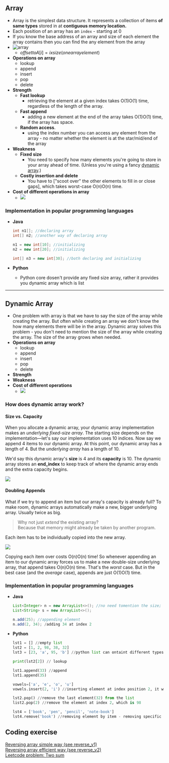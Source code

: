 ## Array
- Array is the simplest data structure. It represents a collection of items **of same types** stored in at **contiguous memory location.**   
- Each position of an array has an `index` - starting at 0
- If you know the base address of an array and size of each element the array contains then you can find the any element from the array
- ![array](../images/array-base-address-offset.png)
	- $offset to A[i]=ixsize(one array element)$
- **Operations on array**
	- lookup
	- append
	- insert
	- pop
	- delete
- **Strength**
	- **Fast lookup** 
		- retrieving the element at a given index takes O(1)O(1) time, regardless of the length of the array.
	- **Fast append**
		- adding a new element at the end of the array takes O(1)O(1) time, if the array has space.
	- **Random access**.
		- using the index number you can access any element from the array - no matter whether the element is at the star/mid/end of the array
- **Weakness**
	- **Fixed size** 
		- You need to specify how many elements you're going to store in your array ahead of time. (Unless you're using a fancy [dynamic array](#dynamic-array).)
	- **Costly insertion and delete**
		- You have to ["scoot over" the other elements to fill in or close gaps], which takes worst-case O(n)O(n) time.
- **Cost of different operations in array**
	- ![](../images/array-oparations-cost.png)

### Implementation in popular programming languages
- **Java**

	```Java
	int n1[]; //declaring array
	int[] n2; //another way of declaring array

	n1 = new int[10]; //initializing
	n2 = new int[20]; //initializing

	int[] n3 = new int[30]; //both declaring and initializing
	```
- **Python**
	 - Python core dosen't provide any fixed size array, rather it provides you dynamic array which is list
--- 

## Dynamic Array
- One problem with array is that we have to say the size of the array while creating the array. But often while creating an array we don't know the how many elements there will be in the array. Dynamic array solves this problem - you don't need to mention the size of the array while creating the array. The size of the array grows when needed. 
- **Operations on array**
	- lookup
	- append
	- insert
	- pop
	- delete
- **Strength**
- **Weakness**
- **Cost of different operations**
	- ![](../images/dynamic-array-costs.png.png)

### How does dynamic array work?
#### Size vs. Capacity
When you allocate a dynamic array, your dynamic array implementation makes an _underlying fixed-size array_. The starting size depends on the implementation—let's say our implementation uses 10 indices. Now say we append 4 items to our dynamic array. At this point, our dynamic array has a length of 4. But the _underlying array_ has a length of 10.

We'd say this dynamic array's **size** is 4 and its **capacity** is 10. The dynamic array stores an **end_index** to keep track of where the dynamic array ends and the extra capacity begins.

![](../images/da-size-capacity.png)

#### Doubling Appends

What if we try to append an item but our array's capacity is already full?
To make room, dynamic arrays automatically make a new, bigger underlying array. Usually twice as big.

>Why not just _extend_ the existing array?  
>Because that memory might already be taken by another program.

Each item has to be individually copied into the new array.

![](../images/doubling-dynamic-array.png)

Copying each item over costs O(n)O(n) time! So whenever appending an item to our dynamic array forces us to make a new double-size underlying array, that append takes O(n)O(n) time.
That's the _worst_ case. But in the best case (and the _average_ case), appends are just O(1)O(1) time.
### Implementation in popular programming languages
- **Java**
	```Java
	List<Integer> n = new ArrayList<>(); //no need tomention the size;
	List<String> s = new ArrayList<>();

	n.add(25); //appending element
	n.add(2, 34); /adding 34 at index 2

	```
- **Python**
	```Python
	lst1 = [] //empty list
	lst2 = [1, 2, 98, 38, 32] 
	lst3 = [23, 'a', 95, 'b'] //python list can ontaint different types of data, cause everything in python is object
	
	print(lst2[2]) // lookup
	
	lst1.append(33) //append
	lst1.append(35)
	
	vowels=['a', 'e', 'o', 'u']
	vowels.insert(2, 'i') //inserting element at index position 2, it will not remove any elment that previously was in index 2 ('o'). It will shift all elements after index 2
	
	lst2.pop() //remove the last element(32) from the list
	list2.pop(2) //remove the element at index 2, which is 98
	
	lst4 = ['book', 'pen', 'pencil', 'note-book']
	lst4.remove('book') //removing element by item - removing specific element

	
	```
## Coding exercise  
[Reversing array simple way (see reverse_v1)](../problems/array/reverse_array.py)    
[Reversing array efficient way (see reverse_v2)](../problems/array/reverse_array.py)  
[Leetcode problem: Two sum](../problems/array/two_sum.py)
